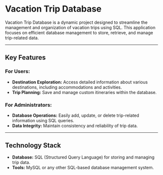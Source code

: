 # Vacation Trip Database

Vacation Trip Database is a dynamic project designed to streamline the management and organization of vacation trips using SQL. This application focuses on efficient database management to store, retrieve, and manage trip-related data.

---

## Key Features

### For Users:
- **Destination Exploration:** Access detailed information about various destinations, including accommodations and activities.
- **Trip Planning:** Save and manage custom itineraries within the database.

### For Administrators:
- **Database Operations:** Easily add, update, or delete trip-related information using SQL queries.
- **Data Integrity:** Maintain consistency and reliability of trip data.

---

## Technology Stack

- **Database:** SQL (Structured Query Language) for storing and managing trip data.
- **Tools:** MySQL or any other SQL-based database management system.


